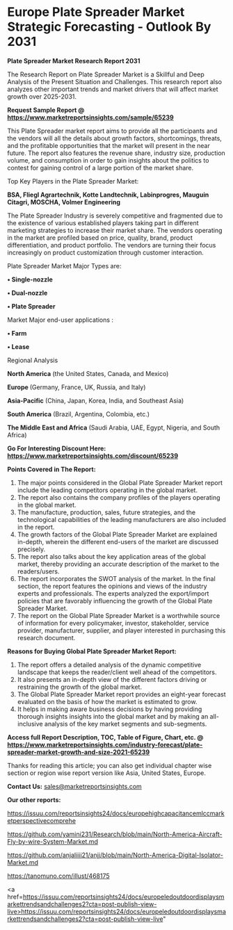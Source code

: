  # Europe Plate Spreader Market Strategic Forecasting - Outlook By 2031

<strong>Plate Spreader Market Research Report 2031</strong>

The Research Report on Plate Spreader Market is a Skillful and Deep Analysis of the Present Situation and Challenges. This research report also analyzes other important trends and market drivers that will affect market growth over 2025-2031.

<strong>Request Sample Report @ <a href=https://www.marketreportsinsights.com/sample/65239>https://www.marketreportsinsights.com/sample/65239</a></strong>

This Plate Spreader market report aims to provide all the participants and the vendors will all the details about growth factors, shortcomings, threats, and the profitable opportunities that the market will present in the near future. The report also features the revenue share, industry size, production volume, and consumption in order to gain insights about the politics to contest for gaining control of a large portion of the market share.

Top Key Players in the Plate Spreader Market:

<strong>BSA, Fliegl Agrartechnik, Kotte Landtechnik, Labinprogres, Mauguin Citagri, MOSCHA, Volmer Engineering</strong>

The Plate Spreader Industry is severely competitive and fragmented due to the existence of various established players taking part in different marketing strategies to increase their market share. The vendors operating in the market are profiled based on price, quality, brand, product differentiation, and product portfolio. The vendors are turning their focus increasingly on product customization through customer interaction.

Plate Spreader Market Major Types are:

<strong>• Single-nozzle

• Dual-nozzle

• Plate Spreader</strong>

Market Major end-user applications :

<strong>• Farm

• Lease</strong>

Regional Analysis

</u><strong><b>North America</b></strong> (the United States, Canada, and Mexico)

<strong><b>Europe </b></strong>(Germany, France, UK, Russia, and Italy)

<strong><b>Asia-Pacific</b></strong> (China, Japan, Korea, India, and Southeast Asia)

<strong><b>South America</b></strong> (Brazil, Argentina, Colombia, etc.)

<strong><b>The Middle East and Africa</b></strong> (Saudi Arabia, UAE, Egypt, Nigeria, and South Africa)

<strong>Go For Interesting Discount Here: <a href=https://www.marketreportsinsights.com/discount/65239>https://www.marketreportsinsights.com/discount/65239</a></strong>

<strong>Points Covered in The Report:</strong>
<ol>
  <li>The major points considered in the Global Plate Spreader Market report include the leading competitors operating in the global market.</li>
  <li>The report also contains the company profiles of the players operating in the global market.</li>
  <li>The manufacture, production, sales, future strategies, and the technological capabilities of the leading manufacturers are also included in the report.</li>
  <li>The growth factors of the Global Plate Spreader Market are explained in-depth, wherein the different end-users of the market are discussed precisely.</li>
  <li>The report also talks about the key application areas of the global market, thereby providing an accurate description of the market to the readers/users.</li>
  <li>The report incorporates the SWOT analysis of the market. In the final section, the report features the opinions and views of the industry experts and professionals. The experts analyzed the export/import policies that are favorably influencing the growth of the Global Plate Spreader Market.</li>
  <li>The report on the Global Plate Spreader Market is a worthwhile source of information for every policymaker, investor, stakeholder, service provider, manufacturer, supplier, and player interested in purchasing this research document.</li>
</ol>
<strong>Reasons for Buying Global Plate Spreader Market Report:</strong>

<ol>
  <li>The report offers a detailed analysis of the dynamic competitive landscape that keeps the reader/client well ahead of the competitors.</li>
  <li>It also presents an in-depth view of the different factors driving or restraining the growth of the global market.</li>
  <li>The Global Plate Spreader Market report provides an eight-year forecast evaluated on the basis of how the market is estimated to grow.</li>
  <li>It helps in making aware business decisions by having providing thorough insights insights into the global market and by making an all-inclusive analysis of the key market segments and sub-segments.</li>
</ol>
<strong>Access full Report Description, TOC, Table of Figure, Chart, etc. @ <a href=https://www.marketreportsinsights.com/industry-forecast/plate-spreader-market-growth-and-size-2021-65239>https://www.marketreportsinsights.com/industry-forecast/plate-spreader-market-growth-and-size-2021-65239</a></strong>


Thanks for reading this article; you can also get individual chapter wise section or region wise report version like Asia, United States, Europe.

<strong>Contact Us:</strong>
sales@marketreportsinsights.com

<strong>Our other reports:</strong>

<a href=https://issuu.com/reportsinsights24/docs/europehighcapacitancemlccmarketperspectivecomprehe>https://issuu.com/reportsinsights24/docs/europehighcapacitancemlccmarketperspectivecomprehe</a>

<a href=https://github.com/yamini231/Research/blob/main/North-America-Aircraft-Fly-by-wire-System-Market.md>https://github.com/yamini231/Research/blob/main/North-America-Aircraft-Fly-by-wire-System-Market.md</a>

<a href=https://github.com/anjaliiii21/anjj/blob/main/North-America-Digital-Isolator-Market.md>https://github.com/anjaliiii21/anjj/blob/main/North-America-Digital-Isolator-Market.md</a>

<a href=https://tanomuno.com/illust/468175>https://tanomuno.com/illust/468175</a>

<a href=https://issuu.com/reportsinsights24/docs/europeledoutdoordisplaysmarkettrendsandchallenges2?cta=post-publish-view-live>https://issuu.com/reportsinsights24/docs/europeledoutdoordisplaysmarkettrendsandchallenges2?cta=post-publish-view-live</a>"
